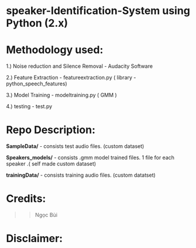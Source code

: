 # speaker-Identification-System using Python (2.x)

# Methodology used:
1.) Noise reduction and Silence Removal - Audacity Software

2.) Feature Extraction - featureextraction.py ( library - python_speech_features)

3.) Model Training - modeltraining.py ( GMM )

4.) testing - test.py


# Repo Description:
**SampleData/** - consists test audio files. (custom dataset)

**Speakers_models/** - consists .gmm model trained files. 1 file for each speaker .( self made custom dataset)


**trainingData/** - consists training audio files. (custom datatset)


# Credits:
>> Ngọc Bùi
# Disclaimer:
